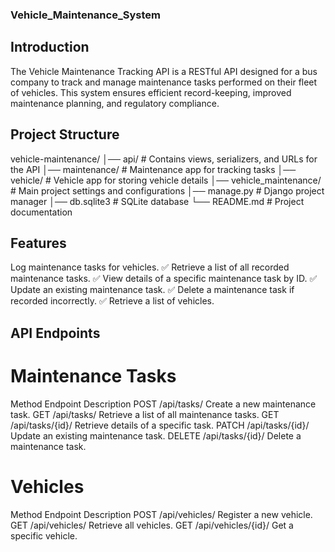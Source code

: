 ### Vehicle_Maintenance_System
## Introduction
The Vehicle Maintenance Tracking API is a RESTful API designed for a bus company to track and manage maintenance tasks performed on their fleet of vehicles. This system ensures efficient record-keeping, improved maintenance planning, and regulatory compliance.

## Project Structure
vehicle-maintenance/
│── api/                 # Contains views, serializers, and URLs for the API
│── maintenance/         # Maintenance app for tracking tasks
│── vehicle/             # Vehicle app for storing vehicle details
│── vehicle_maintenance/ # Main project settings and configurations
│── manage.py            # Django project manager
│── db.sqlite3           # SQLite database
└── README.md            # Project documentation
## Features
Log maintenance tasks for vehicles.
✅ Retrieve a list of all recorded maintenance tasks.
✅ View details of a specific maintenance task by ID.
✅ Update an existing maintenance task.
✅ Delete a maintenance task if recorded incorrectly.
✅ Retrieve a list of vehicles.

## API Endpoints
 # Maintenance Tasks
Method	Endpoint	Description
POST	/api/tasks/	Create a new maintenance task.
GET	/api/tasks/	Retrieve a list of all maintenance tasks.
GET	/api/tasks/{id}/	Retrieve details of a specific task.
PATCH	/api/tasks/{id}/	Update an existing maintenance task.
DELETE	/api/tasks/{id}/	Delete a maintenance task.
 # Vehicles
Method	Endpoint	Description
POST	/api/vehicles/	Register a new vehicle.
GET	/api/vehicles/	Retrieve all vehicles.
GET	/api/vehicles/{id}/	Get a specific vehicle.

